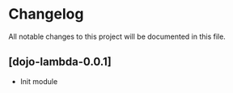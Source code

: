 # Changelog

All notable changes to this project will be documented in this file.

## [dojo-lambda-0.0.1]

- Init module